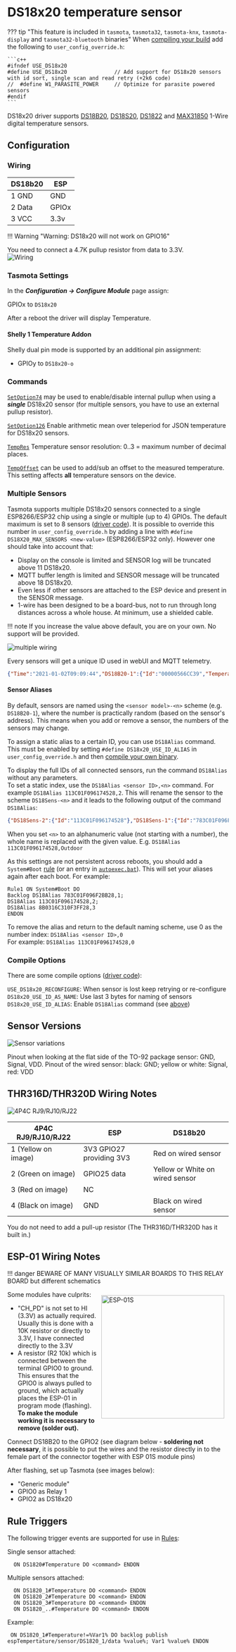 # DS18x20 temperature sensor

??? tip "This feature is included in `tasmota`, `tasmota32`, `tasmota-knx`, `tasmota-display` and `tasmota32-bluetooth` binaries" 
    When [compiling your build](Compile-your-build) add the following to `user_config_override.h`:
    
    ```c++
    #ifndef USE_DS18x20
    #define USE_DS18x20               // Add support for DS18x20 sensors with id sort, single scan and read retry (+2k6 code)
    //  #define W1_PARASITE_POWER     // Optimize for parasite powered sensors
    #endif
    ```

DS18x20 driver supports [DS18B20](https://www.maximintegrated.com/en/products/sensors/DS18B20.html), [DS18S20](https://www.maximintegrated.com/en/products/sensors/DS18S20.html), [DS1822](https://www.maximintegrated.com/en/products/sensors/DS1822.html) and [MAX31850](https://www.maximintegrated.com/en/products/sensors/MAX31850.html) 1-Wire digital temperature sensors.

## Configuration

### Wiring
| DS18b20   | ESP |
|---|---|
|1 GND   |GND   |
|2 Data  |GPIOx   |
|3 VCC   |3.3v   |

!!! Warning "Warning: DS18x20 will not work on GPIO16"

You need to connect a 4.7K pullup resistor from data to 3.3V.   
![Wiring](https://user-images.githubusercontent.com/5904370/68093499-5b310700-fe96-11e9-8d50-2be9982a59f2.png)

### Tasmota Settings
In the **_Configuration -> Configure Module_** page assign:

GPIOx to `DS18x20`

After a reboot the driver will display Temperature.

#### Shelly 1 Temperature Addon
Shelly dual pin mode is supported by an additional pin assignment:

- GPIOy to `DS18x20-o`   

### Commands
[`SetOption74`](Commands.md#setoption74) may be used to enable/disable internal pullup when using a ***single*** DS18x20 sensor (for multiple sensors, you have to use an external pullup resistor).

[`SetOption126`](Commands.md#setoption126) Enable arithmetic mean over teleperiod for JSON temperature for DS18x20 sensors.

[`TempRes`](Commands.md#TempRes) Temperature sensor resolution: 0..3 = maximum number of decimal places.

[`TempOffset`](Commands.md#tempoffset) can be used to add/sub an offset to the measured temperature. This setting affects **all** temperature sensors on the device.

### Multiple Sensors
Tasmota supports multiple DS18x20 sensors connected to a single ESP8266/ESP32 chip using a single or multiple (up to 4) GPIOs. The default maximum is set to 8 sensors ([driver code](https://github.com/arendst/Tasmota/blob/master/tasmota/tasmota_xsns_sensor/xsns_05_ds18x20.ino#L49)). It is possible to override this number in `user_config_override.h` by adding a line with `#define DS18X20_MAX_SENSORS <new-value>` (ESP8266/ESP32 only). However one should take into account that:

* Display on the console is limited and SENSOR log will be truncated above 11 DS18x20.
* MQTT buffer length is limited and SENSOR message will be truncated above 18 DS18x20.
* Even less if other sensors are attached to the ESP device and present in the SENSOR message.
* 1-wire has been designed to be a board-bus, not to run through long distances across a whole house. At minimum, use a shielded cable.

!!! note 
    If you increase the value above default, you are on your own. No support will be provided.

![multiple wiring](https://user-images.githubusercontent.com/5904370/68093672-4b1a2700-fe98-11e9-8c63-3a9b566546b5.png)

Every sensors will get a unique ID used in webUI and MQTT telemetry.

```json
{"Time":"2021-01-02T09:09:44","DS18B20-1":{"Id":"00000566CC39","Temperature":13.3},"DS18B20-2":{"Id":"0000059352D4","Temperature":1.2},"DS18B20-3":{"Id":"000005937C90","Temperature":22.5},"TempUnit":"C"}
```

#### Sensor Aliases
By default, sensors are named using the `<sensor model>-<n>` scheme (e.g. `DS18B20-1`), where the number is practically random (based on the sensor's address). This means when you add or remove a sensor, the numbers of the sensors may change.

To assign a static alias to a certain ID, you can use `DS18Alias` command. This must be enabled by setting `#define DS18x20_USE_ID_ALIAS` in `user_config_override.h` and then [compile your own binary](Compile-your-build.md).

To display the full IDs of all connected sensors, run the command `DS18Alias` without any parameters.  
To set a static index, use the `DS18Alias <sensor ID>,<n>` command. For example `DS18Alias 113C01F096174528,2`. This will rename the sensor to the scheme `DS18Sens-<n>`
and it leads to the following output of the command `DS18Alias`:

```json
{"DS18Sens-2":{"Id":"113C01F096174528"},"DS18Sens-1":{"Id":"783C01F096F2BB28"},"DS18Sens-3":{"Id":"8B0316C310F3FF28"}}
```

When you set `<n>` to an alphanumeric value (not starting with a number), the whole name is replaced with the given value. E.g. `DS18Alias 113C01F096174528,Outdoor` 

As this settings are not persistent across reboots, you should add a `System#Boot` [rule](Rules.md) (or an entry in [`autoexec.bat`](UFS.md#autoexecbat)). This will set your aliases again after each boot. For example:

```
Rule1 ON System#Boot DO
Backlog DS18Alias 783C01F096F2BB28,1;
DS18Alias 113C01F096174528,2;
DS18Alias 8B0316C310F3FF28,3
ENDON
```

To remove the alias and return to the default naming scheme, use 0 as the number index: `DS18Alias <sensor ID>,0`  
For example: `DS18Alias 113C01F096174528,0`

### Compile Options

There are some compile options ([driver code](https://github.com/arendst/Tasmota/blob/development/tasmota/tasmota_xsns_sensor/xsns_05_ds18x20.ino#L28)):

`USE_DS18x20_RECONFIGURE`:  When sensor is lost keep retrying or re-configure  
`DS18x20_USE_ID_AS_NAME`:   Use last 3 bytes for naming of sensors  
`DS18x20_USE_ID_ALIAS`:     Enable `DS18Alias` command (see [above](#sensor-aliases))

## Sensor Versions
![Sensor variations](https://user-images.githubusercontent.com/5904370/68093451-dba33800-fe95-11e9-95f5-33b7f2c234cd.png)

Pinout when looking at the flat side of the TO-92 package sensor: GND, Signal, VDD. Pinout of the wired sensor: black: GND; yellow or white: Signal, red: VDD 

## THR316D/THR320D Wiring Notes

![4P4C RJ9/RJ10/RJ22](https://templates.blakadder.com/assets/4p4c_plug.jpg)

|4P4C RJ9/RJ10/RJ22 | ESP | DS18b20 |
|---|---|---|
|1 (Yellow on image) |3V3 GPIO27 providing 3V3 | Red on wired sensor |
|2 (Green on image) |GPIO25 data | Yellow or White on wired sensor |
|3 (Red on image) |NC | |
|4 (Black on image) |GND | Black on wired sensor |

You do not need to add a pull-up resistor (The THR316D/THR320D has it built in.)

## ESP-01 Wiring Notes

!!! danger
    BEWARE OF MANY VISUALLY SIMILAR BOARDS TO THIS RELAY BOARD but different schematics

<img alt="ESP-01S" src="https://tasmota.github.io/docs/_media/ESP-01-Pin-Out.png" style="margin:10px;float:right;width:20em"> </img>

Some modules have culprits:
* "CH_PD" is not set to HI (3.3V) as actually required. Usually this is done with a 10K resistor or directly to 3.3V, I have connected directly to the 3.3V
* A resistor (R2 10k) which is connected between the terminal GPIO0 to ground. This ensures that the GPIO0 is always pulled to ground, which actually places the ESP-01 in program mode (flashing). **To make the module working it is necessary to remove (solder out).**

Connect DS18B20 to the GPIO2 (see diagram below - **soldering not necessary**, it is possible to put the wires and the resistor directly in to the female part of the connector together with ESP 01S module pins)

After flashing, set up Tasmota (see images below):
* "Generic module"
* GPIO0 as Relay 1
* GPIO2 as DS18x20 

## Rule Triggers

The following trigger events are supported for use in [Rules](Rules.md):

Single sensor attached:
```
  ON DS1820#Temperature DO <command> ENDON
```
Multiple sensors attached:
```
  ON DS1820_1#Temperature DO <command> ENDON
  ON DS1820_2#Temperature DO <command> ENDON
  ON DS1820_3#Temperature DO <command> ENDON
  ON DS1820_..#Temperature DO <command> ENDON
```
Example:
```
 ON DS1820_1#Temperature!=%Var1% DO backlog publish espTempertature/sensor/DS1820_1/data %value%; Var1 %value% ENDON
```
